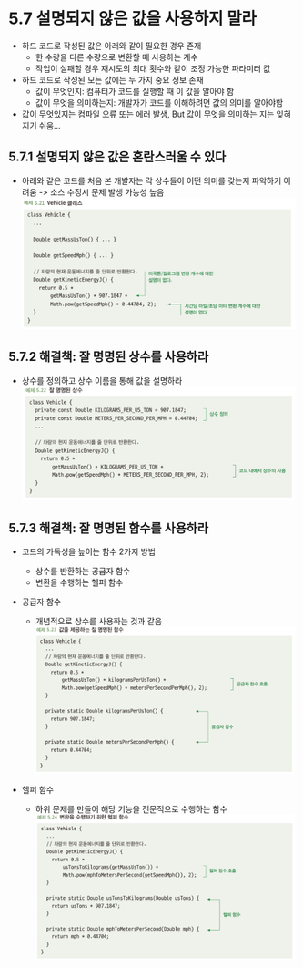 # 5.7 설명되지 않은 값을 사용하지 말라
- 하드 코드로 작성된 값은 아래와 같이 필요한 경우 존재
  - 한 수량을 다른 수량으로 변환할 때 사용하는 계수
  - 작업이 실패할 경우 재시도의 최대 횟수와 같이 조정 가능한 파라미터 값
- 하드 코드로 작성된 모든 값에는 두 가지 중요 정보 존재
  - 값이 무엇인지: 컴퓨터가 코드를 실행할 때 이 값을 알아야 함
  - 값이 무엇을 의미하는지: 개발자가 코드를 이해하려면 값의 의미를 알아야함
- 값이 무엇있지는 컴파일 오류 또는 에러 발생, But 값이 무엇을 의미하는 지는 잊혀지기 쉬움...

## 5.7.1 설명되지 않은 값은 혼란스러울 수 있다
- 아래와 같은 코드를 처음 본 개발자는 각 상수들이 어떤 의미를 갖는지 파악하기 어려움 -> 소스 수정시 문제 발생 가능성 높음\
![img_24.png](img_24.png)

## 5.7.2 해결책: 잘 명명된 상수를 사용하라
- 상수를 정의하고 상수 이름을 통해 값을 설명하라\
![img_25.png](img_25.png)

## 5.7.3 해결책: 잘 명명된 함수를 사용하라
- 코드의 가독성을 높이는 함수 2가지 방법
  - 상수를 반환하는 공급자 함수
  - 변환을 수행하는 헬퍼 함수
- 공급자 함수
  - 개념적으로 상수를 사용하는 것과 같음\
![img_27.png](img_27.png)

- 헬퍼 함수
  - 하위 문제를 만들어 해당 기능을 전문적으로 수행하는 함수\
![img_28.png](img_28.png)